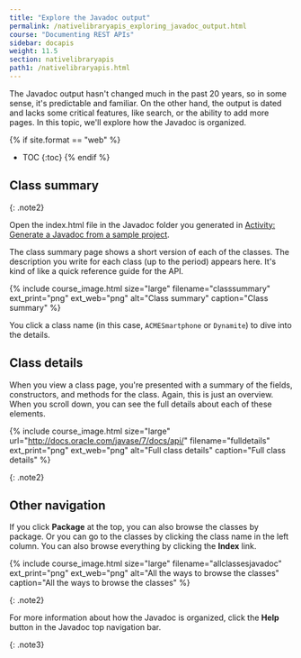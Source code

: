 ```yaml
---
title: "Explore the Javadoc output"
permalink: /nativelibraryapis_exploring_javadoc_output.html
course: "Documenting REST APIs"
sidebar: docapis
weight: 11.5
section: nativelibraryapis
path1: /nativelibraryapis.html
---
```


The Javadoc output hasn't changed much in the past 20 years, so in some sense, it's predictable and familiar. On the other hand, the output is dated and lacks some critical features, like search, or the ability to add more pages. In this topic, we'll explore how the Javadoc is organized.

{% if site.format == "web" %}
* TOC
{:toc}
{% endif %}

## Class summary

{: .note2}

Open the index.html file in the Javadoc folder you generated in [Activity: Generate a Javadoc from a sample project](nativelibraryapis_create_javadoc.html).

The class summary page shows a short version of each of the classes. The description you write for each class (up to the period) appears here. It's kind of like a quick reference guide for the API.

{% include course_image.html size="large" filename="classsummary" ext_print="png" ext_web="png" alt="Class summary" caption="Class summary" %}

You click a class name (in this case, `ACMESmartphone` or `Dynamite`) to dive into the details.

## Class details

When you view a class page, you're presented with a summary of the fields, constructors, and methods for the class. Again, this is just an overview. When you scroll down, you can see the full details about each of these elements.

{% include course_image.html size="large" url="http://docs.oracle.com/javase/7/docs/api/" filename="fulldetails" ext_print="png" ext_web="png" alt="Full class details" caption="Full class details" %}

{: .note2}

## Other navigation

If you click **Package** at the top, you can also browse the classes by package. Or you can go to the classes by clicking the class name in the left column. You can also browse everything by clicking the **Index** link.

{% include course_image.html size="large" filename="allclassesjavadoc" ext_print="png" ext_web="png" alt="All the ways to browse the classes" caption="All the ways to browse the classes" %}

{: .note2}

For more information about how the Javadoc is organized, click the **Help** button in the Javadoc top navigation bar.

{: .note3}
